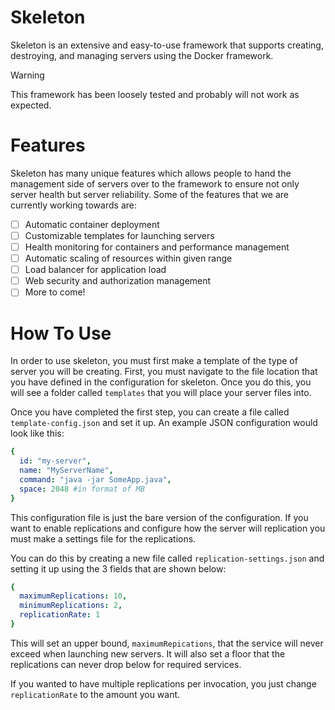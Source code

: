 # Skeleton

Skeleton is an extensive and easy-to-use framework that supports creating, destroying, and managing servers using the Docker framework.


> [!WARNING]
> This framework has been loosely tested and probably will not work as expected.

# Features

Skeleton has many unique features which allows people to hand the management side of servers over to the framework to ensure not only server health but server reliability. Some of the features that we are currently working towards are:

- [ ] Automatic container deployment
- [ ] Customizable templates for launching servers 
- [ ] Health monitoring for containers and performance management
- [ ] Automatic scaling of resources within given range
- [ ] Load balancer for application load
- [ ] Web security and authorization management
- [ ] More to come!

# How To Use

In order to use skeleton, you must first make a template of the type of server you will be creating. First, you must navigate to the file location that you have defined in the configuration for skeleton. Once you do this, you will see a folder called `templates` that you will place your server files into.

Once you have completed the first step, you can create a file called `template-config.json` and set it up. An example JSON configuration would look like this:

```yaml
{
  id: "my-server",
  name: "MyServerName",
  command: "java -jar SomeApp.java",
  space: 2048 #in format of MB
}
```

This configuration file is just the bare version of the configuration. If you want to enable replications and configure how the server will replication you must make a settings file for the replications.

You can do this by creating a new file called `replication-settings.json` and setting it up using the 3 fields that are shown below:

```yaml
{
  maximumReplications: 10,
  minimumReplications: 2,
  replicationRate: 1
}
```

This will set an upper bound, `maximumRepications`, that the service will never exceed when launching new servers. It will also set a floor that the replications can never drop below for required services.

If you wanted to have multiple replications per invocation, you just change `replicationRate` to the amount you want.



